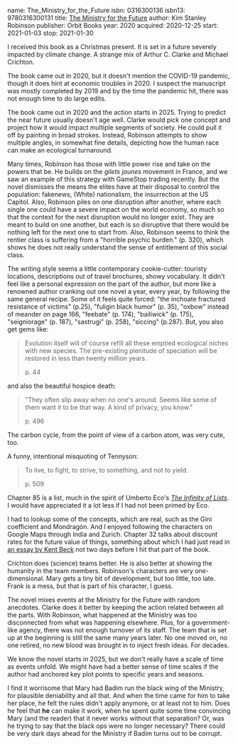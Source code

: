 name: The_Ministry_for_the_Future
isbn: 0316300136
isbn13: 9780316300131
title: [The Ministry for the Future](https://www.amazon.com/dp/0316300136)
author: Kim Stanley Robinson
publisher: Orbit Books
year: 2020
acquired: 2020-12-25
start: 2021-01-03
stop: 2021-01-30

I received this book as a Christmas present.  It is set in a future severely
impacted by climate change.  A strange mix of Arthur C. Clarke and Michael
Crichton.

The book came out in 2020, but it doesn't mention the COVID-19 pandemic, though
it does hint at economic troubles in 2020.  I suspect the manuscript was mostly
completed by 2019 and by the time the pandemic hit, there was not enough time to
do large edits.

The book came out in 2020 and the action starts in 2025.  Trying to predict the
near future usually doesn't age well.  Clarke would pick one concept and project
how it would impact multiple segments of society.  He could pull it off by
painting in broad strokes.  Instead, Robinson attempts to show multiple angles,
in somewhat fine details, depicting how the human race can make an ecological
turnaround.

Many times, Robinson has those with little power rise and take on the powers
that be.  He builds on the _gilets jaunes_ movement in France, and we saw an
example of this strategy with GameStop trading recently.  But the novel
dismisses the means the elites have at their disposal to control the population:
fakenews, (White) nationalism, the insurrection at the US Capitol.  Also,
Robinson piles on one disruption after another, where each single one could have
a severe impact on the world economy, so much so that the context for the next
disruption would no longer exist.  They are meant to build on one another, but
each is so disruptive that there would be nothing left for the next one to start
from.  Also, Robinson seems to think the rentier class is suffering from a
"horrible psychic burden." (p. 320), which shows he does not really understand
the sense of entitlement of this social class.

The writing style seems a little contemporary cookie-cutter: touristy locations,
descriptions out of travel brochures, showy vocabulary.  It didn't feel like a
personal expression on the part of the author, but more like a renowned author
cranking out one novel a year, every year, by following the same general recipe.
Some of it feels quite forced: "the inchoate fractured resistance of victims"
(p.25), "fuligin black humor" (p. 35), "oxbow" instead of meander on page 166,
"feebate" (p. 174), "bailiwick" (p. 175), "seigniorage" (p. 187), "sastrugi"
(p. 258), "siccing" (p.287).  But, you also get gems like:

> Evolution itself will of course refill all these emptied ecological niches
> with new species.  The pre-existing plenitude of speciation will be restored
> in less than twenty million years.
> <footer>p. 44</footer>

and also the beautiful hospice death:

> "They often slip away when no one's around.  Seems like some of them want it
> to be that way.  A kind of privacy, you know."
> <footer>p. 496</footer>

The carbon cycle, from the point of view of a carbon atom, was very cute, too.

A funny, intentional misquoting of Tennyson:

> To live, to fight, to strive, to something, and not to yield.
> <footer>p. 509</footer>

Chapter 85 is a list, much in the spirit of Umberto Eco's
[_The Infinity of Lists_](#The_Infinity_of_Lists).  I would have appreciated it
a lot less if I had not been primed by Eco.

I had to lookup some of the concepts, which are real, such as the Gini
coefficient and Mondrag&oacute;n.  And I enjoyed following the characters on
Google Maps through India and Zurich.  Chapter 32 talks about discount rates for
the future value of things, something about which I had just read in
[an essay by Kent Beck](https://medium.com/@kentbeck_7670/extreme-time-value-of-money-late-stage-career-planning-7f3b82214cf5)
not two days before I hit that part of the book.

Crichton does (science) teams better.  He is also better at showing the humanity
in the team members.  Robinson's characters are very one-dimensional.  Mary gets
a tiny bit of development, but too little, too late.  Frank is a mess, but that
is part of his character, I guess.

The novel mixes events at the Ministry for the Future with random anecdotes.
Clarke does it better by keeping the action related between all the parts.  With
Robinson, what happened at the Ministry was too disconnected from what was
happening elsewhere.  Plus, for a government-like agency, there was not enough
turnover of its staff.  The team that is set up at the beginning is still the
same many years later.  No one moved on, no one retired, no new blood was
brought in to inject fresh ideas.  For decades.

We know the novel starts in 2025, but we don't really have a scale of time as
events unfold.  We might have had a better sense of time scales if the author
had anchored key plot points to specific years and seasons.

I find it worrisome that Mary had Badim run the black wing of the Ministry, for
plausible deniability and all that.  And when the time came for him to take her
place, he felt the rules didn't apply anymore, or at least not to him.  Does he
feel that **he** can make it work, when he spent quite some time convincing Mary
(and the reader) that it never works without that separation?  Or, was he trying
to say that the black ops were no longer necessary?  There could be very dark
days ahead for the Ministry if Badim turns out to be corrupt.
